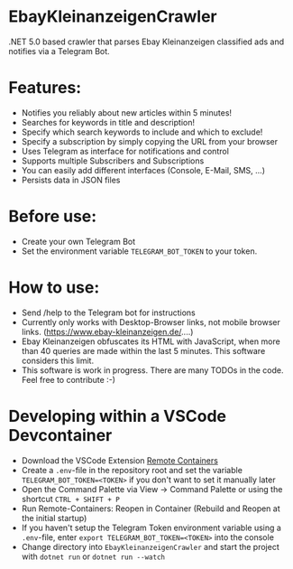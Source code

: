 # EbayKleinanzeigenCrawler
.NET 5.0 based crawler that parses Ebay Kleinanzeigen classified ads and notifies via a Telegram Bot.

# Features:
* Notifies you reliably about new articles within 5 minutes!
* Searches for keywords in title and description!
* Specify which search keywords to include and which to exclude!
* Specify a subscription by simply copying the URL from your browser
* Uses Telegram as interface for notifications and control
* Supports multiple Subscribers and Subscriptions
* You can easily add different interfaces (Console, E-Mail, SMS, ...)
* Persists data in JSON files

# Before use:
* Create your own Telegram Bot
* Set the environment variable `TELEGRAM_BOT_TOKEN` to your token. 

# How to use:
* Send /help to the Telegram bot for instructions
* Currently only works with Desktop-Browser links, not mobile browser links. (https://www.ebay-kleinanzeigen.de/....)
* Ebay Kleinanzeigen obfuscates its HTML with JavaScript, when more than 40 queries are made within the last 5 minutes. This software considers this limit.
* This software is work in progress. There are many TODOs in the code. Feel free to contribute :-)

# Developing within a VSCode Devcontainer
* Download the VSCode Extension [Remote Containers](https://marketplace.visualstudio.com/items?itemName=ms-vscode-remote.remote-containers)
* Create a `.env`-file in the repository root and set the variable `TELEGRAM_BOT_TOKEN=<TOKEN>` if you don't want to set it manually later
* Open the Command Palette via View → Command Palette or using the shortcut `CTRL + SHIFT + P`
* Run Remote-Containers: Reopen in Container (Rebuild and Reopen at the initial startup)
* If you haven't setup the Telegram Token environment variable using a `.env`-file, enter `export TELEGRAM_BOT_TOKEN=<TOKEN>` into the console
* Change directory into `EbayKleinanzeigenCrawler` and start the project with `dotnet run` or `dotnet run --watch`